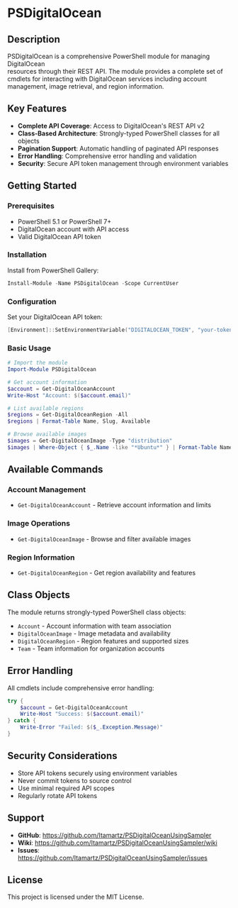 # PSDigitalOcean

## Description

PSDigitalOcean is a comprehensive PowerShell module for managing DigitalOcean  
resources through their REST API. The module provides a complete set of  
cmdlets for interacting with DigitalOcean services including account  
management, image retrieval, and region information.

## Key Features

- **Complete API Coverage**: Access to DigitalOcean's REST API v2
- **Class-Based Architecture**: Strongly-typed PowerShell classes for all objects
- **Pagination Support**: Automatic handling of paginated API responses
- **Error Handling**: Comprehensive error handling and validation
- **Security**: Secure API token management through environment variables

## Getting Started

### Prerequisites

- PowerShell 5.1 or PowerShell 7+
- DigitalOcean account with API access
- Valid DigitalOcean API token

### Installation

Install from PowerShell Gallery:

```powershell
Install-Module -Name PSDigitalOcean -Scope CurrentUser
```

### Configuration

Set your DigitalOcean API token:

```powershell
[Environment]::SetEnvironmentVariable("DIGITALOCEAN_TOKEN", "your-token-here", "User")
```

### Basic Usage

```powershell
# Import the module
Import-Module PSDigitalOcean

# Get account information
$account = Get-DigitalOceanAccount
Write-Host "Account: $($account.email)"

# List available regions
$regions = Get-DigitalOceanRegion -All
$regions | Format-Table Name, Slug, Available

# Browse available images
$images = Get-DigitalOceanImage -Type "distribution"
$images | Where-Object { $_.Name -like "*Ubuntu*" } | Format-Table Name, Slug
```

## Available Commands

### Account Management

- `Get-DigitalOceanAccount` - Retrieve account information and limits

### Image Operations

- `Get-DigitalOceanImage` - Browse and filter available images

### Region Information

- `Get-DigitalOceanRegion` - Get region availability and features

## Class Objects

The module returns strongly-typed PowerShell class objects:

- `Account` - Account information with team association
- `DigitalOceanImage` - Image metadata and availability
- `DigitalOceanRegion` - Region features and supported sizes
- `Team` - Team information for organization accounts

## Error Handling

All cmdlets include comprehensive error handling:

```powershell
try {
    $account = Get-DigitalOceanAccount
    Write-Host "Success: $($account.email)"
} catch {
    Write-Error "Failed: $($_.Exception.Message)"
}
```

## Security Considerations

- Store API tokens securely using environment variables
- Never commit tokens to source control
- Use minimal required API scopes
- Regularly rotate API tokens

## Support

- **GitHub**: https://github.com/Itamartz/PSDigitalOceanUsingSampler
- **Wiki**: https://github.com/Itamartz/PSDigitalOceanUsingSampler/wiki
- **Issues**: https://github.com/Itamartz/PSDigitalOceanUsingSampler/issues

## License

This project is licensed under the MIT License.
